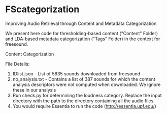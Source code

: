 # FScategorization
Improving Audio Retrieval through Content and Metadata Categorization

We present here code for thresholding-based content ("Content" Folder) and LDA-based metadata categorization ("Tags" Folder)
in the context for freesound.

Content Categorization

File Details: 

1. IDlist.json - List of 5635 sounds downloaded from freesound
2. no_analysis.txt - Contains a list of 387 sounds for which the content analysis descriptors were not computed when downloaded. We ignore these in our analysis
3. Run check.py for determining the loudness category. Replace the input directory with the path to the directory containing all the audio files.
4. You would require Essentia to run the code (http://essentia.upf.edu/) 
